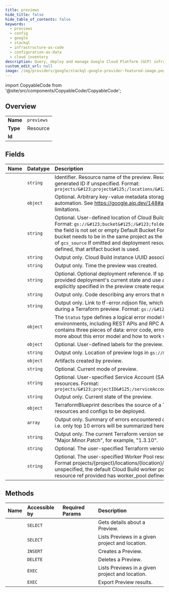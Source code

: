 ```yaml
---
title: previews
hide_title: false
hide_table_of_contents: false
keywords:
  - previews
  - config
  - google    
  - stackql
  - infrastructure-as-code
  - configuration-as-data
  - cloud inventory
description: Query, deploy and manage Google Cloud Platform (GCP) infrastructure and resources using SQL
custom_edit_url: null
image: /img/providers/google/stackql-google-provider-featured-image.png
---
```


import CopyableCode from '@site/src/components/CopyableCode/CopyableCode';




## Overview
<table><tbody>
<tr><td><b>Name</b></td><td><code>previews</code></td></tr>
<tr><td><b>Type</b></td><td>Resource</td></tr>
<tr><td><b>Id</b></td><td><CopyableCode code="config.previews" /></td></tr>
</tbody></table>

## Fields
| Name | Datatype | Description |
|:-----|:---------|:------------|
| <CopyableCode code="name" /> | `string` | Identifier. Resource name of the preview. Resource name can be user provided or server generated ID if unspecified. Format: `projects/&#123;project&#125;/locations/&#123;location&#125;/previews/&#123;preview&#125;` |
| <CopyableCode code="annotations" /> | `object` | Optional. Arbitrary key-value metadata storage e.g. to help client tools identifiy preview during automation. See https://google.aip.dev/148#annotations for details on format and size limitations. |
| <CopyableCode code="artifactsGcsBucket" /> | `string` | Optional. User-defined location of Cloud Build logs, artifacts, and in Google Cloud Storage. Format: `gs://&#123;bucket&#125;/&#123;folder&#125;` A default bucket will be bootstrapped if the field is not set or empty Default Bucket Format: `gs://--blueprint-config` Constraints: - The bucket needs to be in the same project as the deployment - The path cannot be within the path of `gcs_source` If omitted and deployment resource ref provided has artifacts_gcs_bucket defined, that artifact bucket is used. |
| <CopyableCode code="build" /> | `string` | Output only. Cloud Build instance UUID associated with this preview. |
| <CopyableCode code="createTime" /> | `string` | Output only. Time the preview was created. |
| <CopyableCode code="deployment" /> | `string` | Optional. Optional deployment reference. If specified, the preview will be performed using the provided deployment's current state and use any relevant fields from the deployment unless explicitly specified in the preview create request. |
| <CopyableCode code="errorCode" /> | `string` | Output only. Code describing any errors that may have occurred. |
| <CopyableCode code="errorLogs" /> | `string` | Output only. Link to tf-error.ndjson file, which contains the full list of the errors encountered during a Terraform preview. Format: `gs://&#123;bucket&#125;/&#123;object&#125;`. |
| <CopyableCode code="errorStatus" /> | `object` | The `Status` type defines a logical error model that is suitable for different programming environments, including REST APIs and RPC APIs. It is used by [gRPC](https://github.com/grpc). Each `Status` message contains three pieces of data: error code, error message, and error details. You can find out more about this error model and how to work with it in the [API Design Guide](https://cloud.google.com/apis/design/errors). |
| <CopyableCode code="labels" /> | `object` | Optional. User-defined labels for the preview. |
| <CopyableCode code="logs" /> | `string` | Output only. Location of preview logs in `gs://&#123;bucket&#125;/&#123;object&#125;` format. |
| <CopyableCode code="previewArtifacts" /> | `object` | Artifacts created by preview. |
| <CopyableCode code="previewMode" /> | `string` | Optional. Current mode of preview. |
| <CopyableCode code="serviceAccount" /> | `string` | Optional. User-specified Service Account (SA) credentials to be used when previewing resources. Format: `projects/&#123;projectID&#125;/serviceAccounts/&#123;serviceAccount&#125;` |
| <CopyableCode code="state" /> | `string` | Output only. Current state of the preview. |
| <CopyableCode code="terraformBlueprint" /> | `object` | TerraformBlueprint describes the source of a Terraform root module which describes the resources and configs to be deployed. |
| <CopyableCode code="tfErrors" /> | `array` | Output only. Summary of errors encountered during Terraform preview. It has a size limit of 10, i.e. only top 10 errors will be summarized here. |
| <CopyableCode code="tfVersion" /> | `string` | Output only. The current Terraform version set on the preview. It is in the format of "Major.Minor.Patch", for example, "1.3.10". |
| <CopyableCode code="tfVersionConstraint" /> | `string` | Optional. The user-specified Terraform version constraint. Example: "=1.3.10". |
| <CopyableCode code="workerPool" /> | `string` | Optional. The user-specified Worker Pool resource in which the Cloud Build job will execute. Format projects/&#123;project&#125;/locations/&#123;location&#125;/workerPools/&#123;workerPoolId&#125; If this field is unspecified, the default Cloud Build worker pool will be used. If omitted and deployment resource ref provided has worker_pool defined, that worker pool is used. |
## Methods
| Name | Accessible by | Required Params | Description |
|:-----|:--------------|:----------------|:------------|
| <CopyableCode code="get" /> | `SELECT` | <CopyableCode code="locationsId, previewsId, projectsId" /> | Gets details about a Preview. |
| <CopyableCode code="list" /> | `SELECT` | <CopyableCode code="locationsId, projectsId" /> | Lists Previews in a given project and location. |
| <CopyableCode code="create" /> | `INSERT` | <CopyableCode code="locationsId, projectsId" /> | Creates a Preview. |
| <CopyableCode code="delete" /> | `DELETE` | <CopyableCode code="locationsId, previewsId, projectsId" /> | Deletes a Preview. |
| <CopyableCode code="_list" /> | `EXEC` | <CopyableCode code="locationsId, projectsId" /> | Lists Previews in a given project and location. |
| <CopyableCode code="export" /> | `EXEC` | <CopyableCode code="locationsId, previewsId, projectsId" /> | Export Preview results. |

